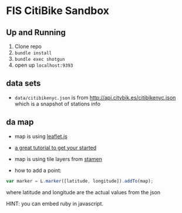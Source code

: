 # FIS CitiBike Sandbox

## Up and Running

1. Clone repo
2. `bundle install`
3. `bundle exec shotgun`
4. open up `localhost:9393`

## data sets

* `data/citibikenyc.json` is from <http://api.citybik.es/citibikenyc.json> which is a snapshot of stations info

## da map

* map is using [leaflet.js](http://leafletjs.com/) 
* [a great tutorial to get your started](http://leafletjs.com/examples/quick-start.html)
* map is using tile layers from [stamen](http://maps.stamen.com/#toner/12/37.7706/-122.3782)

* how to add a point:

```js
var marker = L.marker([latitude, longitude]).addTo(map);
```
where latitude and longitude are the actual values from the json

HINT: you can embed ruby in javascript.